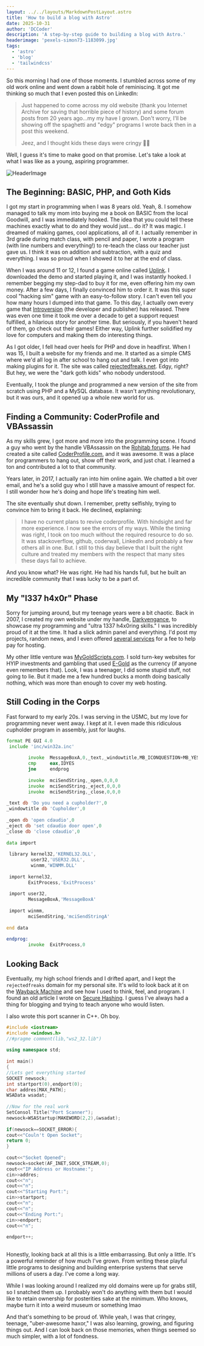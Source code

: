 ```yaml
---
layout: ../../layouts/MarkdownPostLayout.astro
title: 'How to build a blog with Astro'
date: 2025-10-31
author: 'DCCoder'
description: 'A step-by-step guide to building a blog with Astro.'
headerimage: 'pexels-simon73-1183099.jpg'
tags:
  - 'astro'
  - 'blog'
  - 'tailwindcss'
---
```


So this morning I had one of those moments. I stumbled across some of my old work online and went down a rabbit hole of reminiscing. It got me thinking so much that I even posted this on LinkedIn:

> Just happened to come across my old website (thank you Internet Archive for saving that horrible piece of history) and some forum posts from 20 years ago...my my have I grown. Don't worry, I'll be showing off the spaghetti and "edgy" programs I wrote back then in a post this weekend.
>
> Jeez, and I thought kids these days were cringy 🤣😂

Well, I guess it's time to make good on that promise. Let's take a look at what I was like as a young, aspiring programmer.

![HeaderImage](../../../public/imgs/posts/pexels-simon73-1183099.jpg)

## The Beginning: BASIC, PHP, and Goth Kids

I got my start in programming when I was 8 years old. Yeah, 8. I somehow managed to talk my mom into buying me a book on BASIC from the local Goodwill, and I was immediately hooked. The idea that you could tell these machines exactly what to do and they would just... do it? It was magic. I dreamed of making games, cool applications, all of it.  I actually remember in 3rd grade during match class, with pencil and paper, I wrote a program (with line numbers and everything!) to re-teach the class our teacher just gave us.  I think it was on addition and subtraction, with a quiz and everything.  I was so proud when I showed it to her at the end of class.

 When I was around 11 or 12, I found a game online called [Uplink](https://en.wikipedia.org/wiki/Uplink_(video_game)). I downloaded the demo and started playing it, and I was instantly hooked. I remember begging my step-dad to buy it for me, even offering him my own money. After a few days, I finally convinced him to order it. It was this super cool "hacking sim" game with an easy-to-follow story. I can't even tell you how many hours I dumped into that game. To this day, I actually own every game that [Introversion](https://introversion.co.uk/introversion/#games) (the developer and publisher) has released. There was even one time it took me over a decade to get a support request fulfilled, a hilarious story for another time. But seriously, if you haven't heard of them, go check out their games! Either way, Uplink further solidified my love for computers and making them do interesting things. 
 
 As I got older, I fell head over heels for PHP and dove in headfirst. When I was 15, I built a website for my friends and me. It started as a simple CMS where we'd all log in after school to hang out and talk. I even got into making plugins for it. The site was called [rejectedfreaks.net](https://web.archive.org/web/20060702035536/http://rejectedfreaks.net/modules/news/). Edgy, right? But hey, we were the "dark goth kids" who nobody understood.

Eventually, I took the plunge and programmed a new version of the site from scratch using PHP and a MySQL database. It wasn't anything revolutionary, but it was ours, and it opened up a whole new world for us.

## Finding a Community: CoderProfile and VBAssassin

As my skills grew, I got more and more into the programming scene. I found a guy who went by the handle VBAssassin on the [Rohitab forums](http://www.rohitab.com/discuss/). He had created a site called [CoderProfile.com](https://web.archive.org/web/20090501033434/http://www.coderprofile.com/site), and it was awesome. It was a place for programmers to hang out, show off their work, and just chat. I learned a ton and contributed a lot to that community.

Years later, in 2017, I actually ran into him online again. We chatted a bit over email, and he's a solid guy who I still have a massive amount of respect for. I still wonder how he's doing and hope life's treating him well.

The site eventually shut down. I remember, pretty selfishly, trying to convince him to bring it back. He declined, explaining:

> I have no current plans to revive coderprofile. With hindsight and far more experience. I now see the errors of my ways. While the timing was right, I took on too much without the required resource to do so. It was stackoverflow, github, coderwall, LinkedIn and probably a few others all in one. But. I still to this day believe that I built the right culture and treated my members with the respect that many sites these days fail to achieve.

And you know what? He was right. He had his hands full, but he built an incredible community that I was lucky to be a part of.

## My "l337 h4x0r" Phase

Sorry for jumping around, but my teenage years were a bit chaotic. Back in 2007, I created my own website under my handle, [Darkvengance](https://web.archive.org/web/20070629100708/darkvengance.net/), to showcase my programming and "ultra 1337 h4x0ring skills." I was incredibly proud of it at the time. It had a slick admin panel and everything. I'd post my projects, random news, and I even offered [several services](https://web.archive.org/web/20070718014924/http://www.darkvengance.net/services.php) for a fee to help pay for hosting.

My other little venture was [MyGoldScripts.com](https://web.archive.org/web/20061024192620/http://www.mygoldscripts.com/). I sold turn-key websites for HYIP investments and gambling that used [E-Gold](https://en.wikipedia.org/wiki/E-gold) as the currency (if anyone even remembers that). Look, I was a teenager, I did some stupid stuff, not going to lie. But it made me a few hundred bucks a month doing basically nothing, which was more than enough to cover my web hosting.

## Still Coding in the Corps

Fast forward to my early 20s. I was serving in the USMC, but my love for programming never went away. I kept at it. I even made this ridiculous cupholder program in assembly, just for laughs.

```asm
format PE GUI 4.0
 include 'inc/win32a.inc'
 
        invoke  MessageBoxA,0,_text,_windowtitle,MB_ICONQUESTION+MB_YESNO
        cmp     eax,IDYES
        jne     endprog
 
        invoke  mciSendString,_open,0,0,0
        invoke  mciSendString,_eject,0,0,0
        invoke  mciSendString,_close,0,0,0
 
_text db 'Do you need a cupholder?',0
_windowtitle db 'Cupholder',0
 
_open db 'open cdaudio',0
_eject db 'set cdaudio door open',0
_close db 'close cdaudio',0
 
data import
 
 library kernel32,'KERNEL32.DLL',
         user32,'USER32.DLL',
         winmm,'WINMM.DLL'
 
 import kernel32,
        ExitProcess,'ExitProcess'
 
 import user32,
        MessageBoxA,'MessageBoxA'
 
 import winmm,
        mciSendString,'mciSendStringA'
 
end data
 
endprog:
        invoke  ExitProcess,0
```

## Looking Back

Eventually, my high school friends and I drifted apart, and I kept the `rejectedfreaks` domain for my personal site. It's wild to look back at it on the [Wayback Machine](https://web.archive.org/web/20111013190134/http://www.rejectedfreaks.net/) and see how I used to think, feel, and program. I found an old article I wrote on [Secure Hashing](https://web.archive.org/web/20111008010244/http://www.rejectedfreaks.net/modules/AMS/article.php?storyid=4). I guess I've always had a thing for blogging and trying to teach anyone who would listen.

I also wrote this port scanner in C++. Oh boy.

```cpp
#include <iostream>
#include <windows.h>
//#pragme comment(lib,"ws2_32.lib")
 
using namespace std;
 
int main()
{
//Lets get everything started
SOCKET newsock;
int startport(0),endport(0);
char addres[MAX_PATH];
WSAData wsadat;
 
//Now for the real work
SetConsol Title("Port Scanner");
newsock=WSAStartup(MAKEWORD(2,2),&wsadat);
 
if(newsock==SOCKET_ERROR){
cout<<"Couln't Open Socket";
return 0;
}
 
cout<<"Socket Opened";
newsock=socket(AF_INET,SOCK_STREAM,0);
cout<<"IP Address or Hostname:";
cin>>addres;
cout<<"n";
cout<<"n";
cout<<"Starting Port:";
cin>>startport;
cout<<"n";
cout<<"n";
cout<<"Ending Port:";
cin>>endport;
cout<<"n";
 
endport++;
 
```

Honestly, looking back at all this is a little embarrassing. But only a little. It's a powerful reminder of how much I've grown. From writing these playful little programs to designing and building enterprise systems that serve millions of users a day. I've come a long way.

While I was looking around I realized my old domains were up for grabs still, so I snatched them up. I probably won't do anything with them but I would like to retain ownership for posterities sake at the minimum. Who knows, maybe turn it into a weird museum or something lmao

And that's something to be proud of. While yeah, I was that cringey, teenage, "uber-awesome haxor," I was also learning, growing, and figuring things out. And I can look back on those memories, when things seemed so much simpler, with a lot of fondness.